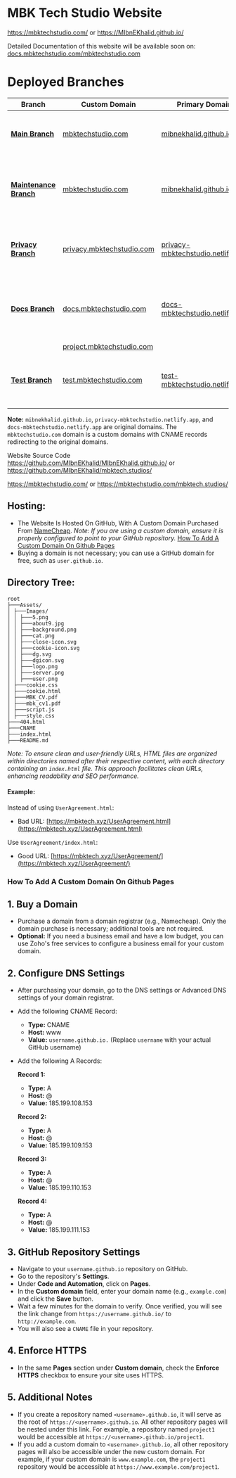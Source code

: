 # MBK Tech Studio Website

https://mbktechstudio.com/ or https://MIbnEKhalid.github.io/

Detailed Documentation of this website will be available soon on: [docs.mbktechstudio.com/mbktechstudio.com](https://docs.mbktechstudio.com/mbktechstudio.com)

# **Deployed Branches**

| **Branch**                                                                                  | **Custom Domain**          | **Primary Domain**                           | **Deployment**                                                                                           |
|---------------------------------------------------------------------------------------------|-----------------------------|-----------------------------------------|-----------------------------------------------------------------------------------------------------------|
| [**Main Branch**](https://github.com/MIbnEKhalid/MIbnEKhalid.github.io/tree/main)           | [mbktechstudio.com](https://mbktechstudio.com)         | [mibnekhalid.github.io](https://mibnekhalid.github.io)                   | Hosted using GitHub Pages. The main branch deploys the primary site.                                       |
| [**Maintenance Branch**](https://github.com/MIbnEKhalid/MIbnEKhalid.github.io/tree/Maintenance) | [mbktechstudio.com](https://mbktechstudio.com)         | [mibnekhalid.github.io](https://mibnekhalid.github.io)                 | Used for deploying a maintenance page on mbktechstudio.com during maintenance periods.                   |
| [**Privacy Branch**](https://github.com/MIbnEKhalid/MIbnEKhalid.github.io/tree/Privacy)     | [privacy.mbktechstudio.com](https://privacy.mbktechstudio.com) | [privacy-mbktechstudio.netlify.app](https://privacy-mbktechstudio.netlify.app)     | Hosted using Netlify. Linked to the Privacy branch, this deployment is for the privacy-related subdomain.  |
| [**Docs Branch**](https://github.com/MIbnEKhalid/MIbnEKhalid.github.io/tree/Docs)           | [docs.mbktechstudio.com](https://docs.mbktechstudio.com)    | [docs-mbktechstudio.netlify.app](https://docs-mbktechstudio.netlify.app)        | Hosted using Netlify. Linked to the Docs branch, this deployment is for the documentation subdomain.       |
|            | [project.mbktechstudio.com](https://project.mbktechstudio.com)    |         |        |
| [**Test Branch**](https://github.com/MIbnEKhalid/MIbnEKhalid.github.io/tree/test)           | [test.mbktechstudio.com](https://test.mbktechstudio.com)    | [test-mbktechstudio.netlify.app](https://test-mbktechstudio.netlify.app)        | Hosted using Netlify. Linked to the test branch, this deployment is for the testing purpose.       |


**Note:** `mibnekhalid.github.io`, `privacy-mbktechstudio.netlify.app`, and `docs-mbktechstudio.netlify.app` are original domains. The `mbktechstudio.com` domain is a custom domains with CNAME records redirecting to the original domains.








Website Source Code 
https://github.com/MIbnEKhalid/MIbnEKhalid.github.io/ or https://github.com/MIbnEKhalid/mbktech.studios/

https://mbktechstudio.com/ or https://mbktechstudio.com/mbktech.studios/

## Hosting:
- The Website Is Hosted On GitHub, With A Custom Domain Purchased From [NameCheap](https://namecheap.com).
  *Note: If you are using a custom domain, ensure it is properly configured to point to your GitHub repository.* [How To Add A Custom Domain On Github Pages](#how-to-add-a-custom-domain-on-github-pages)
- Buying a domain is not necessary; you can use a GitHub domain for free, such as `user.github.io`.

## Directory Tree:

```
root
├───Assets/
│ ├───Images/
│ │ ├───5.png
│ │ ├───about9.jpg
│ │ ├───background.png
│ │ ├───cat.png
│ │ ├───close-icon.svg
│ │ ├───cookie-icon.svg
│ │ ├───dg.svg
│ │ ├───dgicon.svg
│ │ ├───logo.png
│ │ ├───server.png
│ │ ├───user.png
│ ├───cookie.css
│ ├───cookie.html
│ ├───MBK_CV.pdf
│ ├───mbk_cv1.pdf
│ ├───script.js
│ ├───style.css
├───404.html
├───CNAME
├───index.html
├───README.md
```

*Note: To ensure clean and user-friendly URLs, HTML files are organized within directories named after their respective content, with each directory containing an `index.html` file. This approach facilitates clean URLs, enhancing readability and SEO performance.*

#### Example:

Instead of using `UserAgreement.html`:
- Bad URL: [https://mbktech.xyz/UserAgreement.html](https://mbktech.xyz/UserAgreement.html)

Use `UserAgreement/index.html`:
  - Good URL: [https://mbktech.xyz/UserAgreement/](https://mbktech.xyz/UserAgreement/)

### How To Add A Custom Domain On Github Pages

## 1. Buy a Domain
- Purchase a domain from a domain registrar (e.g., Namecheap). Only the domain purchase is necessary; additional tools are not required.
- **Optional:** If you need a business email and have a low budget, you can use Zoho's free services to configure a business email for your custom domain.

## 2. Configure DNS Settings
- After purchasing your domain, go to the DNS settings or Advanced DNS settings of your domain registrar.

- Add the following CNAME Record:

    - **Type:** CNAME
    - **Host:** www
    - **Value:** `username.github.io.` (Replace `username` with your actual GitHub username)

- Add the following A Records:

    **Record 1:**
    - **Type:** A
    - **Host:** @
    - **Value:** 185.199.108.153

    **Record 2:**
    - **Type:** A
    - **Host:** @
    - **Value:** 185.199.109.153

    **Record 3:**
    - **Type:** A
    - **Host:** @
    - **Value:** 185.199.110.153

    **Record 4:**
    - **Type:** A
    - **Host:** @
    - **Value:** 185.199.111.153


## 3. GitHub Repository Settings
- Navigate to your `username.github.io` repository on GitHub.
- Go to the repository's **Settings**.
- Under **Code and Automation**, click on **Pages**.
- In the **Custom domain** field, enter your domain name (e.g., `example.com`) and click the **Save** button.
- Wait a few minutes for the domain to verify. Once verified, you will see the link change from `https://username.github.io/` to `http://example.com`.
- You will also see a `CNAME` file in your repository.

## 4. Enforce HTTPS
- In the same **Pages** section under **Custom domain**, check the **Enforce HTTPS** checkbox to ensure your site uses HTTPS.

## 5. Additional Notes
- If you create a repository named `<username>.github.io`, it will serve as the root of `https://<username>.github.io`. All other repository pages will be nested under this link. For example, a repository named `project1` would be accessible at `https://<username>.github.io/project1`.
- If you add a custom domain to `<username>.github.io`, all other repository pages will also be accessible under the new custom domain. For example, if your custom domain is `www.example.com`, the `project1` repository would be accessible at `https://www.example.com/project1`.
